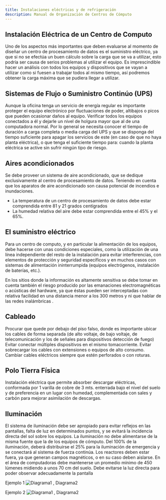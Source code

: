 ```yaml
---
title: Instalaciones eléctricas y de refrigeración
description: Manual de Organización de Centros de Cómputo
---
```

## Instalación Eléctrica de un Centro de Computo
Uno de los aspectos más importantes que deben evaluarse al momento de diseñar un centro de procesamiento de datos es el suministro eléctrico, ya que si no se efectúa un buen cálculo sobre la carga que se va a utilizar, esto podría ser causa de serios problemas al utilizar el equipo. Es imprescindible hacer un análisis con todos los equipos y dispositivos que se vayan a utilizar como si fuesen a trabajar todos al mismo tiempo, así podremos obtener la carga máxima que se pudiera llegar a utilizar.

## Sistemas de Flujo o Suministro Continúo (UPS)
Aunque la oficina tenga un servicio de energía regular es importante proteger el equipo electrónico por fluctuaciones de poder, altibajos o picos que pueden ocasionar daños al equipo.
Verificar todos los equipos conectados a él y dejarle un nivel de holgura mayor que al de una computadora normal. Por lo general se necesita conocer el tiempo de duración a carga completa o media carga del UPS y que se disponga del tiempo suficiente para apagar los servicios de este (en caso de que no haya planta eléctrica), o que tenga el suficiente tiempo para: cuando la planta eléctrica se active sin sufrir ningún tipo de riesgo.

## Aires acondicionados
Se debe proveer un sistema de aire acondicionado, que se dedique exclusivamente al centro de procesamiento de datos. Teniendo en cuenta que los aparatos de aire acondicionado son causa potencial de incendios e inundaciones.
* La temperatura de un centro de procesamiento de datos debe estar comprendida entre 81 y 21 grados centígrados
* La humedad relativa del aire debe estar comprendida entre el 45% y el 65%.

## El suministro eléctrico
Para un centro de computo, y en particular la alimentación de los equipos, debe hacerse con unas condiciones especiales, como la utilización de una línea independiente del resto de la instalación para evitar interferencias, con elementos de protección y seguridad específicos y en muchos casos con sistemas de alimentación ininterrumpida (equipos electrógenos, instalación de baterías, etc.).

En los sitios donde la información es altamente sensitiva se debe tomar en cuenta también el riesgo producido por las emanaciones electromagnéticas o acústicas del hardware, ya que éstas pueden ser interceptadas con relativa facilidad en una distancia menor a los 300 metros y ni que hablar de las redes inalámbricas .

## Cableado
Procurar que quede por debajo del piso falso, donde es importante ubicar los cables de forma separada (de alto voltaje, de bajo voltaje, de telecomunicación y los de señales para dispositivos detección de fuego)
Evitar conectar múltiples dispositivos en el mismo tomacorriente.
Evitar sobrecargar los cables con extensiones o equipos de alto consumo.
Cambiar cables eléctricos siempre que estén perforados o con roturas.

## Polo Tierra Física
Instalación eléctrica que permite absorber descargar eléctricas, conformada por 1 varilla de cobre de 3 mts. enterrada bajo el nivel del suelo y de preferencia en un lugar con humedad, complementada con sales y carbón para mejorar asimilación de descargas.

## Iluminación
El sistema de iluminación debe ser apropiado para evitar reflejos en las pantallas, falta de luz en determinados puntos, y se evitará la incidencia directa del sol sobre los equipos.
La iluminación no debe alimentarse de la misma fuente que la de los equipos de cómputo.
Del 100% de la iluminación, deberá distribuirse el 25% para la iluminación de emergencia y se conectará al sistema de fuerza continúa.
Los reactores deben estar fuera, ya que generan campos magnéticos, o en su caso deben aislarse.
En el área de computadoras debe mantenerse un promedio mínimo de 450 lúmenes midiendo a unos 70 cm del suelo.
Debe evitarse la luz directa para poder observar adecuadamente la pantalla

Ejemplo 1
![Diagrama1 , Diagrama2](https://manualcc.eloychavez.dev/Diagrama1.jpg)

Ejemplo 2
![Diagrama1 , Diagrama2](https://manualcc.eloychavez.dev/Diagrama2.jpg)